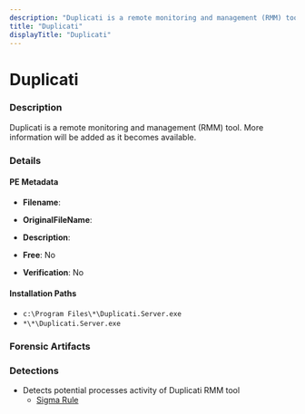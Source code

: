 ```yaml
---
description: "Duplicati is a remote monitoring and management (RMM) tool. More information will be added as it becomes available."
title: "Duplicati"
displayTitle: "Duplicati"
---
```




# Duplicati


### Description

Duplicati is a remote monitoring and management (RMM) tool. More information will be added as it becomes available.




### Details


#### PE Metadata
- **Filename**: 
- **OriginalFileName**: 
- **Description**: 


- **Free**: No

- **Verification**: No




#### Installation Paths
- `c:\Program Files\*\Duplicati.Server.exe`
- `*\*\Duplicati.Server.exe`

### Forensic Artifacts






### Detections
- Detects potential processes activity of Duplicati RMM tool
  - [Sigma Rule](https://github.com/magicsword-io/LOLRMM/blob/main/detections/sigma/duplicati_processes_sigma.yml)




